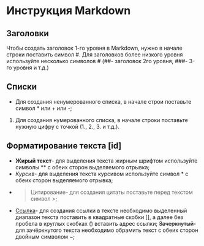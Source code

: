 # Инструкция Markdown

## Заголовки
Чтобы создать заголовок 1-го уровня в Markdown, нужно в начале строки поставить символ #. Для заголовков более низкого уровня используйте несколько символов # (##- заголовок 2го уровня, ###- 3-го уровня и т.д.)

 ## Списки
 * Для создания ненумерованного списка, в начале строи поставьте символ * или + или -;
 1. Для создания нумерованного списка, в начале строки поставьте нужную цифру с точкой (1., 2., 3. и т.д.).

 ## Форматирование текста [id]
 * **Жирый текст**- для выделения текста жирным шрифтом используйте символы ** с обеих сторон выделяемого отрывка;
 * *Курсив*- для выделения текста курсивом используйте символ * с обеих сторон выделяемого отрывка;
 * >Цитирование- для создания цитаты поставьте перед текстом символ >;
 * [Ссылка](https://gist.github.com/Jekins/2bf2d0638163f1294637#Parag)- для создания ссылки в тексте необходимо выделенный диапазон текста поставить в квадратные скобки [], а далее без пробела в круглых скобках () вставить адрес ссылки;
~~Зачеркнутый~~- для зачёркнутого текста необходимо обрамить текст с обеих сторон двойным символом ~;